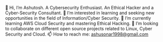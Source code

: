 👋 Hi, I’m Ashutosh. A Cybersecurity Enthusiast. An Ethical Hacker and a Cyber-Security Consultant.
👀 I’m interested in learning and seeking new opportunities in the field of Information/Cyber Security.
🌱 I’m currently learning AWS Cloud Security and mastering Ethical Hacking.
💞️ I’m looking to collaborate on different open source projects related to Linux, Cyber Security and Cloud.
📫 How to reach me: ashusonar1998@gmail.com

<!---
hack-monk/hack-monk is a ✨ special ✨ repository because its `README.md` (this file) appears on your GitHub profile.
You can click the Preview link to take a look at your changes.
--->
